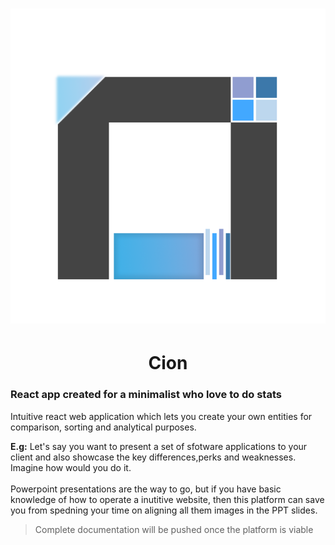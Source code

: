 # <center>![Cion](https://github.com/neel1996/cion/blob/master/src/assets/Logo.png?raw=true) </center>

# <center>Cion</center> 
### React app created for a minimalist who love to do stats

Intuitive react web application which lets you create your own entities for comparison, sorting and analytical purposes. 

**E.g:** Let's say you want to present a set of sfotware applications to your client and also showcase the key differences,perks and weaknesses. Imagine how would you do it. <br/><br /> Powerpoint presentations are the way to go, but if you have basic knowledge of how to operate a inutitive website, then this platform can save you from spedning your time on aligning all them images in the PPT slides.

> Complete documentation will be pushed once the platform is viable
